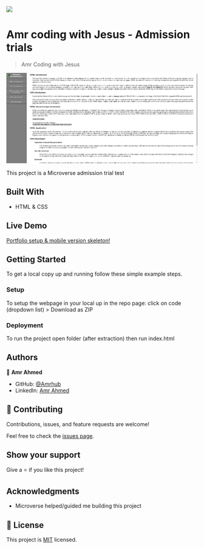![](https://img.shields.io/badge/Microverse-blueviolet)

# Amr coding with Jesus - Admission trials

> Amr Coding with Jesus

![screenshot](./app_screenshot.png)

This project is a Microverse admission trial test

## Built With

- HTML & CSS

## Live Demo

[Portfolio setup & mobile version skeleton!](https://amrhub.github.io/Coding-Amr-Jesus/)

## Getting Started

To get a local copy up and running follow these simple example steps.

### Setup

To setup the webpage in your local up in the repo page:
click on code (dropdown list) > Download as ZIP

### Deployment

To run the project open folder (after extraction) then run index.html

## Authors

👤 **Amr Ahmed**

- GitHub: [@Amrhub](https://github.com/Amrhub/)
- LinkedIn: [Amr Ahmed](https://www.linkedin.com/in/amr-ahmed-655420191/)

## 🤝 Contributing

Contributions, issues, and feature requests are welcome!

Feel free to check the [issues page](../../issues/).

## Show your support

Give a ⭐️ if you like this project!

## Acknowledgments

- Microverse helped/guided me building this project

## 📝 License

This project is [MIT](./MIT.md) licensed.
